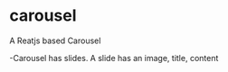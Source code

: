 # carousel
A Reatjs based Carousel 


-Carousel has slides.
  A slide has an image, title,  content
